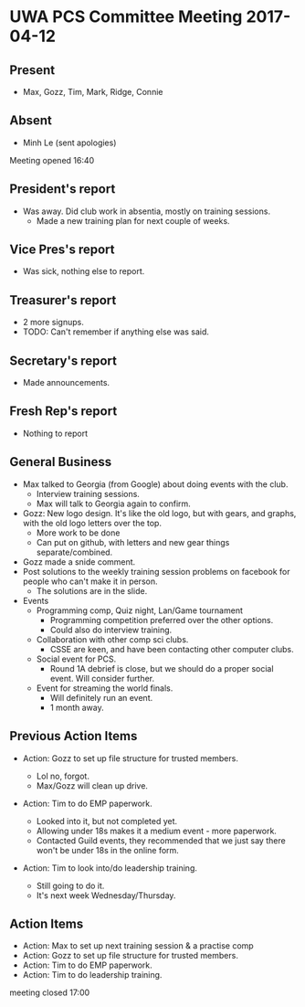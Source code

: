 # UWA PCS Committee Meeting 2017-04-12

## Present
- Max, Gozz, Tim, Mark, Ridge, Connie

## Absent
- Minh Le (sent apologies)

Meeting opened 16:40
## President's report
- Was away. Did club work in absentia, mostly on training sessions.
  - Made a new training plan for next couple of weeks.

## Vice Pres's report
- Was sick, nothing else to report.

## Treasurer's report
- 2 more signups.
- TODO: Can't remember if anything else was said.

## Secretary's report
- Made announcements.

## Fresh Rep's report
- Nothing to report

## General Business
- Max talked to Georgia (from Google) about doing events with the club.
  - Interview training sessions.
  - Max will talk to Georgia again to confirm.
- Gozz: New logo design. It's like the old logo, but with gears, and graphs, with the old logo letters over the top.
  - More work to be done
  - Can put on github, with letters and new gear things separate/combined.
- Gozz made a snide comment.
- Post solutions to the weekly training session problems on facebook for people who can't make it in person.
  - The solutions are in the slide.
- Events
  - Programming comp, Quiz night, Lan/Game tournament
    - Programming competition preferred over the other options.
    - Could also do interview training.
  - Collaboration with other comp sci clubs.
    - CSSE are keen, and have been contacting other computer clubs.
  - Social event for PCS.
    - Round 1A debrief is close, but we should do a proper social event. Will consider further.
  - Event for streaming the world finals.
    - Will definitely run an event.
    - 1 month away.

## Previous Action Items
- Action: Gozz to set up file structure for trusted members.
  - Lol no, forgot.
  - Max/Gozz will clean up drive.

- Action: Tim to do EMP paperwork.
  - Looked into it, but not completed yet.
  - Allowing under 18s makes it a medium event - more paperwork.
  - Contacted Guild events, they recommended that we just say there won't be under 18s in the online form.
- Action: Tim to look into/do leadership training.
  - Still going to do it.
  - It's next week Wednesday/Thursday.

## Action Items
- Action: Max to set up next training session & a practise comp
- Action: Gozz to set up file structure for trusted members.
- Action: Tim to do EMP paperwork.
- Action: Tim to do leadership training.

meeting closed 17:00
